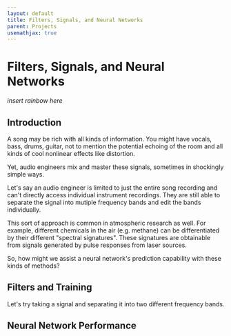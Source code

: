 ```yaml
---
layout: default
title: Filters, Signals, and Neural Networks
parent: Projects
usemathjax: true
---
```


# Filters, Signals, and Neural Networks
*insert rainbow here*

## Introduction

A song may be rich with all kinds of information. You might have vocals, bass, drums, guitar, not to mention the potential echoing of the room and all kinds of cool nonlinear effects like distortion.

Yet, audio engineers mix and master these signals, sometimes in shockingly simple ways.

Let's say an audio engineer is limited to just the entire song recording and can't directly access individual instrument recordings. They are still able to separate the signal into mutiple frequency bands and edit the bands individually.

This sort of approach is common in atmospheric research as well. For example, different chemicals in the air (e.g. methane) can be differentiated by their different "spectral signatures". These signatures are obtainable from signals generated by pulse responses from laser sources.

So, how might we assist a neural network's prediction capability with these kinds of methods?

## Filters and Training

Let's try taking a signal and separating it into two different frequency bands.


## Neural Network Performance